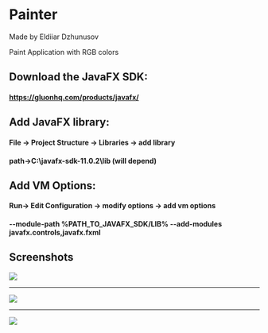 # Painter
Made by Eldiiar Dzhunusov

Paint Application with RGB colors

## Download the JavaFX SDK:
#### https://gluonhq.com/products/javafx/

## Add JavaFX library:

#### File -> Project Structure -> Libraries -> add library 
#### path->C:\javafx-sdk-11.0.2\lib (will depend)

## Add VM Options:
#### Run-> Edit Configuration -> modify options -> add vm options
#### --module-path %PATH_TO_JAVAFX_SDK/LIB% --add-modules javafx.controls,javafx.fxml 


## Screenshots
![](img1.png)

---

![](img2.png)

---

![](img3.png)
